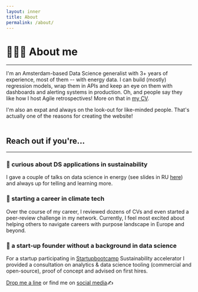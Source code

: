 ```yaml
---
layout: inner
title: About
permalink: /about/
---
```


# 👩🏼‍💻 About me
------

I'm an Amsterdam-based Data Science generalist with 3+ years of experience, most of them -- with energy data. I can build (mostly) regression models, wrap them in APIs and keep an eye on them with dashboards and alerting systems in production. Oh, and people say they like how I host Agile retrospectives! More on that in [my CV](https://drive.google.com/file/d/1ePS3ycRbchfW6ap9Cz7s0W_FWXrg74w9/view?usp=sharing).

I'm also an expat and always on the look-out for like-minded people. That's actually one of the reasons for creating the website!
<br/><br/>

## Reach out if you're...
------

### 📍 curious about DS applications in sustainability

I gave a couple of talks on data science in energy (see slides in RU [here](https://docs.google.com/presentation/d/1jlVBsspsxgcqi3wwRTbtgHURBg7FLHuXOfv5dxxZnDE/edit?usp=sharing)) and always up for telling and learning more.



### 📍 starting a career in climate tech

Over the course of my career, I reviewed dozens of CVs and even started a peer-review challenge in my network. Currently, I feel most excited about helping others to navigate careers with purpose landscape in Europe and beyond.



### 📍 a start-up founder without a background in data science

For a startup participating in [Startupbootcamp](https://www.startupbootcamp.org/) Sustainability accelerator I provided a consultation on analytics & data science tooling (commercial and open-source), proof of concept and advised on first hires. 
<br/>

[Drop me a line](mailto:anastasiia.d.kulakova@gmail.com) or find me on [social media](/)✍️
